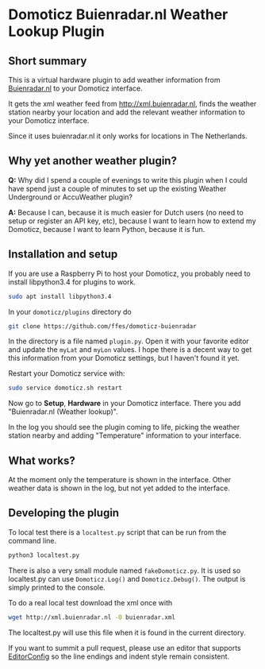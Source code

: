 Domoticz Buienradar.nl Weather Lookup Plugin
============================================

Short summary
-------------

This is a virtual hardware plugin to add weather information from [Buienradar.nl](https://www.buienradar.nl/)
to your Domoticz interface.

It gets the xml weather feed from http://xml.buienradar.nl, finds the
weather station nearby your location and add the relevant weather information
to your Domoticz interface.

Since it uses buienradar.nl it only works for locations in The Netherlands.


Why yet another weather plugin?
-------------------------------

**Q:** Why did I spend a couple of evenings to write this plugin when I could
have spend just a couple of minutes to set up the existing Weather Underground
or AccuWeather plugin?

**A:** Because I can, because it is much easier for Dutch users (no need to setup or
register an API key, etc), because I want to learn how to extend my Domoticz,
because I want to learn Python, because it is fun.


Installation and setup
----------------------

If you are use a Raspberry Pi to host your Domoticz, you probably need to
install libpython3.4 for plugins to work.

```bash
sudo apt install libpython3.4
```

In your `domoticz/plugins` directory do

```bash
git clone https://github.com/ffes/domoticz-buienradar
```

In the directory is a file named `plugin.py`. Open it with your favorite
editor and update the `myLat` and `myLon` values. I hope there is a decent
way to get this information from your Domoticz settings, but I haven't found
it yet.

Restart your Domoticz service with:

```bash
sudo service domoticz.sh restart
```

Now go to **Setup**, **Hardware** in your Domoticz interface. There you add
"Buienradar.nl (Weather lookup)".

In the log you should see the plugin coming to life, picking the weather
station nearby and adding "Temperature" information to your interface.


What works?
-----------

At the moment only the temperature is shown in the interface. Other weather
data is shown in the log, but not yet added to the interface.


Developing the plugin
---------------------

To local test there is a `localtest.py` script that can be run from the
command line.

```bash
python3 localtest.py
```

There is also a very small module named `fakeDomoticz.py`. It is used so
localtest.py can use `Domoticz.Log()` and `Domoticz.Debug()`. The output is
simply printed to the console.

To do a real local test download the xml once with

```bash
wget http://xml.buienradar.nl -O buienradar.xml
```

The localtest.py will use this file when it is found in the current directory.

If you want to summit a pull request, please use an editor that supports
[EditorConfig](http://editorconfig.org) so the line endings and indent style
remain consistent.
